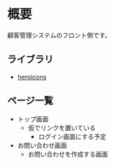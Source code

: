 # 概要

顧客管理システムのフロント側です。

## ライブラリ

- [heroicons](https://heroicons.com/)


## ページ一覧

- トップ画面
  - 仮でリンクを置いている
    - ログイン画面にする予定
- お問い合わせ画面
  - お問い合わせを作成する画面

